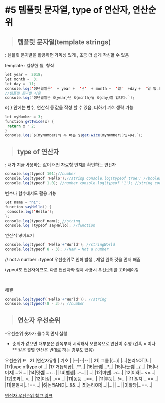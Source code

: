 # #5 템플릿 문자열, type of 연산자, 연산순위

> ## 템플릿 문자열(template strings)

: 템플릿 문자열을 활용하면 가독성 있게 , 조금 더 쉽게 작성할 수 있음

template : 일정한 틀, 형식

```java
let year =  2018;
let month =  3;
let day =  11; 
console.log('생년월일은'  + year +  '년'  + month +  '월'  +day +  '일 입니다.');  
//템플릿 문자열 사용 
console.log(`생년월일은 ${year}년 ${month}월 ${day}일 입니다.`);
```
s{ } 안에는 변수, 연산식 등 값을 작성 할 수 있음, 더하기 기호 생략 가능

```java
let myNumber = 3;
function getTwice(x) {
 return x * 2; 
} 
console.log(`${myNumber}의 두 배는 ${getTwice(myNumber)}입니다.`);
```
> ## type  of 연산자

: 내가 지금 사용하는 값이 어떤 자료형 인지를 확인하는 연산자
```java
console.log(typeof 101);//number 
console.log(typeof 'Hello');//string console.log(typeof true); //boolean console.log(typeof 1); //number 
console.log(typeof 1.0); //number console.log(typeof '1'); //string console.log(typeof "1"); //string console.log(typeof `1`); //string
```

변수나 함수에서도 활용 가능

```java
let name = "hi"; 
function sayHello() {
 console.log('Hello');
}; 
console.log(typeof name); //string 
console.log (typeof sayHello); //function
```

연산식 넣어보기
```java
console.log(typeof 'Hello'+'World'); //stringWorld
console.log(typeof 8 - 3); //NaN = Not a number
```
// not a number : typeof 우선순위로 인해 발생 , 제일 왼쪽 것을 먼저 해줌

typeof도 연산자이므로, 다른 연산자와 함께 사용시 우선순위를 고려해야함

​

해결
```java
console.log(typeof('Hello'+'World')); //string
console.log(typeof(8 - 3)); //number
```

> ## 연산자 우선순위

-우선순위 숫자가 클수록 먼저 실행
- 순위가 같으면 대부분은 왼쪽부터 시작해서 오른쪽으로 연산이 수행
(간혹 = 이나 ** 같은 몇몇 연산은 반대로 하는 경우도 있음)

​우선순위 표
| 21 |연산자유형  | 기호 |
|--|--|--|
|  21| 그룹   |(...)|
|...|논리NOT|!..|
|17|type of|type of...|
|17|거듭제곱|...**...|
|16|곱셈|...*...|
|15|나눗셈|.../...|
|15|나머지|...%...|
|14|덧셈|...+...|
|14|뺄셈|...-...|
|...|
|12|미만|...<...|
|12|이하|...<=...|
|12|초과|...>...|
|12|이상|...>=...|
|11|동등|...==...|
|11|부등|...!=...|
|11|일치|...==...|
|11|불일치|...!==...|
|6|논리AND|...&&...|
|5|논리OR|...||...|
|...|
|3|할당|...==...|

[연산자 우선순위 참고 링크](https://developer.mozilla.org/ko/docs/Web/JavaScript/Reference/Operators/%EC%97%B0%EC%82%B0%EC%9E%90_%EC%9A%B0%EC%84%A0%EC%88%9C%EC%9C%84)
